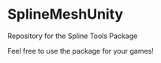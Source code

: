 # SplineMeshUnity
Repository for the Spline Tools Package

Feel free to use the package for your games!
